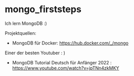 # mongo_firststeps
Ich lern MongoDB :)

Projektquellen:

* MongoDB für Docker: https://hub.docker.com/_/mongo

Einer der besten Youtuber : )
* MongoDB Tutorial Deutsch für Anfänger 2022
   : https://www.youtube.com/watch?v=jpTNn4zkMKY